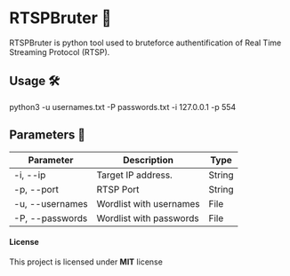 # RTSPBruter 🔪 

RTSPBruter is python tool used to bruteforce authentification of Real Time Streaming Protocol (RTSP).

## Usage 🛠 

python3 -u usernames.txt -P passwords.txt -i 127.0.0.1 -p 554

## Parameters 🧰 

Parameter | Description | Type
------------ | ------------- | -------------
-i, --ip | Target IP address. | String
-p, --port | RTSP Port | String
-u, --usernames | Wordlist with usernames | File
-P, --passwords | Wordlist with passwords | File


#### License

This project is licensed under **MIT** license
